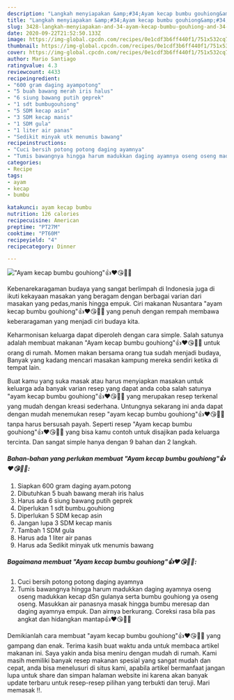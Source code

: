 ```yaml
---
description: "Langkah menyiapakan &amp;#34;Ayam kecap bumbu gouhiong&amp;#34;👍❤️😘👍🏼 terupdate"
title: "Langkah menyiapakan &amp;#34;Ayam kecap bumbu gouhiong&amp;#34;👍❤️😘👍🏼 terupdate"
slug: 3428-langkah-menyiapakan-and-34-ayam-kecap-bumbu-gouhiong-and-34-terupdate
date: 2020-09-22T21:52:50.133Z
image: https://img-global.cpcdn.com/recipes/0e1cdf3b6ff440f1/751x532cq70/ayam-kecap-bumbu-gouhiong👍❤️😘👍🏼-foto-resep-utama.jpg
thumbnail: https://img-global.cpcdn.com/recipes/0e1cdf3b6ff440f1/751x532cq70/ayam-kecap-bumbu-gouhiong👍❤️😘👍🏼-foto-resep-utama.jpg
cover: https://img-global.cpcdn.com/recipes/0e1cdf3b6ff440f1/751x532cq70/ayam-kecap-bumbu-gouhiong👍❤️😘👍🏼-foto-resep-utama.jpg
author: Mario Santiago
ratingvalue: 4.3
reviewcount: 4433
recipeingredient:
- "600 gram daging ayampotong"
- "5 buah bawang merah iris halus"
- "6 siung bawang putih geprek"
- "1 sdt bumbugouhiong"
- "5 SDM kecap asin"
- "3 SDM kecap manis"
- "1 SDM gula"
- "1 liter air panas"
- "Sedikit minyak utk menumis bawang"
recipeinstructions:
- "Cuci bersih potong potong daging ayamnya"
- "Tumis bawangnya hingga harum madukkan daging ayamnya oseng oseng madukkan kecap dSn gulanya serta bumbu gouhiong ya oseng oseng. Masukkan air panasnya masak hingga bumbu meresap dan daging ayamnya empuk. Dan airnya berkurang. Coreksi rasa bila pas angkat dan hidangkan mantap👍❤️😘👍🏼"
categories:
- Recipe
tags:
- ayam
- kecap
- bumbu

katakunci: ayam kecap bumbu 
nutrition: 126 calories
recipecuisine: American
preptime: "PT27M"
cooktime: "PT60M"
recipeyield: "4"
recipecategory: Dinner

---
```



![&#34;Ayam kecap bumbu gouhiong&#34;👍❤️😘👍🏼](https://img-global.cpcdn.com/recipes/0e1cdf3b6ff440f1/751x532cq70/ayam-kecap-bumbu-gouhiong👍❤️😘👍🏼-foto-resep-utama.jpg)

Kebenarekaragaman budaya yang sangat berlimpah di Indonesia juga di ikuti kekayaan masakan yang beragam dengan berbagai varian dari masakan yang pedas,manis hingga empuk. Ciri makanan Nusantara &#34;ayam kecap bumbu gouhiong&#34;👍❤️😘👍🏼 yang penuh dengan rempah membawa keberaragaman yang menjadi ciri budaya kita.




Keharmonisan keluarga dapat diperoleh dengan cara simple. Salah satunya adalah membuat makanan &#34;Ayam kecap bumbu gouhiong&#34;👍❤️😘👍🏼 untuk orang di rumah. Momen makan bersama orang tua sudah menjadi budaya, Banyak yang kadang mencari masakan kampung mereka sendiri ketika di tempat lain.

Buat kamu yang suka masak atau harus menyiapkan masakan untuk keluarga ada banyak varian resep yang dapat anda coba salah satunya &#34;ayam kecap bumbu gouhiong&#34;👍❤️😘👍🏼 yang merupakan resep terkenal yang mudah dengan kreasi sederhana. Untungnya sekarang ini anda dapat dengan mudah menemukan resep &#34;ayam kecap bumbu gouhiong&#34;👍❤️😘👍🏼 tanpa harus bersusah payah.
Seperti resep &#34;Ayam kecap bumbu gouhiong&#34;👍❤️😘👍🏼 yang bisa kamu contoh untuk disajikan pada keluarga tercinta. Dan sangat simple hanya dengan 9 bahan dan 2 langkah.


<!--inarticleads1-->

##### Bahan-bahan yang perlukan membuat &#34;Ayam kecap bumbu gouhiong&#34;👍❤️😘👍🏼:

1. Siapkan 600 gram daging ayam.potong
1. Dibutuhkan 5 buah bawang merah iris halus
1. Harus ada 6 siung bawang putih geprek
1. Diperlukan 1 sdt bumbu.gouhiong
1. Diperlukan 5 SDM kecap asin
1. Jangan lupa 3 SDM kecap manis
1. Tambah 1 SDM gula
1. Harus ada 1 liter air panas
1. Harus ada Sedikit minyak utk menumis bawang




<!--inarticleads2-->

##### Bagaimana membuat  &#34;Ayam kecap bumbu gouhiong&#34;👍❤️😘👍🏼:

1. Cuci bersih potong potong daging ayamnya
1. Tumis bawangnya hingga harum madukkan daging ayamnya oseng oseng madukkan kecap dSn gulanya serta bumbu gouhiong ya oseng oseng. Masukkan air panasnya masak hingga bumbu meresap dan daging ayamnya empuk. Dan airnya berkurang. Coreksi rasa bila pas angkat dan hidangkan mantap👍❤️😘👍🏼




Demikianlah cara membuat &#34;ayam kecap bumbu gouhiong&#34;👍❤️😘👍🏼 yang gampang dan enak. Terima kasih buat waktu anda untuk membaca artikel makanan ini. Saya yakin anda bisa meniru dengan mudah di rumah. Kami masih memiliki banyak resep makanan spesial yang sangat mudah dan cepat, anda bisa menelusuri di situs kami, apabila artikel bermanfaat jangan lupa untuk share dan simpan halaman website ini karena akan banyak update terbaru untuk resep-resep pilihan yang terbukti dan teruji. Mari memasak !!. 
